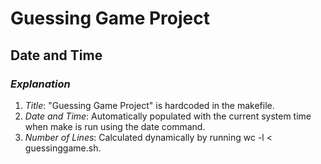 # Guessing Game Project

## Date and Time



### *Explanation*
1. *Title*: "Guessing Game Project" is hardcoded in the makefile.
2. *Date and Time*: Automatically populated with the current system time when make is run using the date command.
3. *Number of Lines*: Calculated dynamically by running wc -l < guessinggame.sh.
